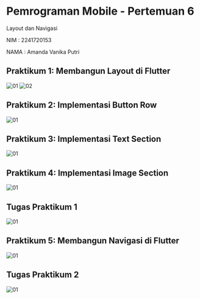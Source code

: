 # Pemrograman Mobile - Pertemuan 6

Layout dan Navigasi

NIM : 2241720153

NAMA : Amanda Vanika Putri

## Praktikum 1: Membangun Layout di Flutter

![01](../../Mobile/P6/images/p1-01.png)
![02](../../Mobile/P6/images/p1-02.png)

## Praktikum 2: Implementasi Button Row
![01](../../Mobile/P6/images/p2.png)

## Praktikum 3: Implementasi Text Section
![01](../../Mobile/P6/images/p3.png)

## Praktikum 4: Implementasi Image Section
![01](../../Mobile/P6/images/p4.png)

## Tugas Praktikum 1
![01](../../Mobile/P6/images/tugas-1.png)

## Praktikum 5: Membangun Navigasi di Flutter
![01](../../Mobile/P6/images/p5.png)

## Tugas Praktikum 2
![01](../../Mobile/P6/images/tugas-2.png)